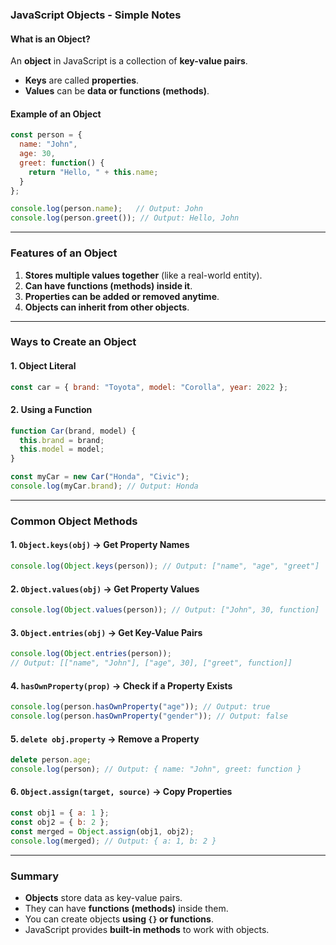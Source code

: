 ### **JavaScript Objects - Simple Notes**  

#### **What is an Object?**  
An **object** in JavaScript is a collection of **key-value pairs**.  
- **Keys** are called **properties**.  
- **Values** can be **data or functions (methods)**.  

#### **Example of an Object**  
```javascript
const person = {
  name: "John",
  age: 30,
  greet: function() {
    return "Hello, " + this.name;
  }
};

console.log(person.name);   // Output: John
console.log(person.greet()); // Output: Hello, John
```

---

### **Features of an Object**
1. **Stores multiple values together** (like a real-world entity).  
2. **Can have functions (methods) inside it**.  
3. **Properties can be added or removed anytime**.  
4. **Objects can inherit from other objects**.  

---

### **Ways to Create an Object**  

#### **1. Object Literal**  
```javascript
const car = { brand: "Toyota", model: "Corolla", year: 2022 };
```

#### **2. Using a Function**  
```javascript
function Car(brand, model) {
  this.brand = brand;
  this.model = model;
}

const myCar = new Car("Honda", "Civic");
console.log(myCar.brand); // Output: Honda
```

---

### **Common Object Methods**  

#### **1. `Object.keys(obj)` → Get Property Names**  
```javascript
console.log(Object.keys(person)); // Output: ["name", "age", "greet"]
```

#### **2. `Object.values(obj)` → Get Property Values**  
```javascript
console.log(Object.values(person)); // Output: ["John", 30, function]
```

#### **3. `Object.entries(obj)` → Get Key-Value Pairs**  
```javascript
console.log(Object.entries(person)); 
// Output: [["name", "John"], ["age", 30], ["greet", function]]
```

#### **4. `hasOwnProperty(prop)` → Check if a Property Exists**  
```javascript
console.log(person.hasOwnProperty("age")); // Output: true
console.log(person.hasOwnProperty("gender")); // Output: false
```

#### **5. `delete obj.property` → Remove a Property**  
```javascript
delete person.age;
console.log(person); // Output: { name: "John", greet: function }
```

#### **6. `Object.assign(target, source)` → Copy Properties**  
```javascript
const obj1 = { a: 1 };
const obj2 = { b: 2 };
const merged = Object.assign(obj1, obj2);
console.log(merged); // Output: { a: 1, b: 2 }
```

---

### **Summary**
- **Objects** store data as key-value pairs.  
- They can have **functions (methods)** inside them.  
- You can create objects **using `{}` or functions**.  
- JavaScript provides **built-in methods** to work with objects.  

